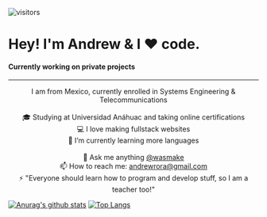 ![visitors](https://visitor-badge.laobi.icu/badge?page_id=wasmake.readme.visitor-badge)
<h1>Hey! I'm Andrew & I ❤️ code.</h1>
<h4>Currently working on private projects</h4>
<hr>
<p align="center">
  I am from Mexico, currently enrolled in Systems Engineering & Telecommunications
  <br>
  <br>
  🎓 Studying at Universidad Anáhuac and taking online certifications
  <br>
  💻 I love making fullstack websites
  <br>
  🔬 I’m currently learning more languages
  <br>
  <br>
  💬 Ask me anything <a href="https://twitter.com/wasmake" title="Twitter">@wasmake</a>
  <br>
  📫 How to reach me: <a href="mailto: andrewrora@gmail.com">andrewrora@gmail.com</a>
  <br>
  ⚡ "Everyone should learn how to program and develop stuff, so I am a teacher too!"
</p>

[![Anurag's github stats](https://github-readme-stats.vercel.app/api?username=wasmake&count_private=true)](https://github.com/anuraghazra/github-readme-stats)
[![Top Langs](https://github-readme-stats.vercel.app/api/top-langs/?username=wasmake&layout=compact)](https://github.com/anuraghazra/github-readme-stats)
